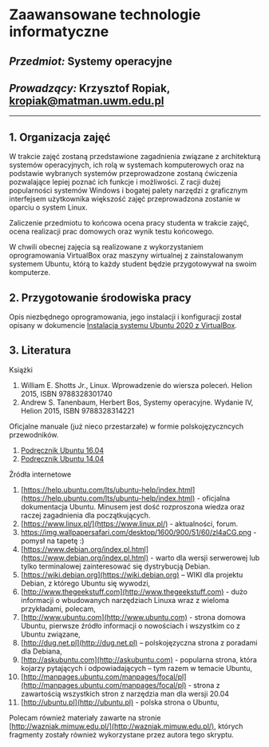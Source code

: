 # Zaawansowane technologie informatyczne
## _Przedmiot:_ **Systemy operacyjne**
## _Prowadzący:_ Krzysztof Ropiak, kropiak@matman.uwm.edu.pl
---


## **1. Organizacja zajęć**

W trakcie zajęć zostaną przedstawione zagadnienia związane z architekturą systemów operacyjnych, ich rolą w systemach komputerowych oraz na podstawie wybranych systemów przeprowadzone zostaną ćwiczenia pozwalające lepiej poznać ich funkcje i możliwości.
Z racji dużej popularności systemów Windows i bogatej palety narzędzi z graficznym interfejsem użytkownika większość zajęć przeprowadzona zostanie w oparciu o system Linux.
    
Zaliczenie przedmiotu to końcowa ocena pracy studenta w trakcie zajęć, ocena realizacji prac domowych oraz wynik testu końcowego.

W chwili obecnej zajęcia są realizowane z wykorzystaniem oprogramowania VirtualBox oraz maszyny wirtualnej z zainstalowanym systemem Ubuntu, którą to każdy student będzie przygotowywał na swoim komputerze.


## **2. Przygotowanie środowiska pracy**

Opis niezbędnego oprogramowania, jego instalacji i konfiguracji został opisany w dokumencie [Instalacja systemu Ubuntu 2020 z VirtualBox](Instalacja%20systemu%20Ubuntu%2020.04%20z%20VirtualBox.pdf).

## **3. Literatura**

Książki

1. William E. Shotts Jr., Linux. Wprowadzenie do wiersza poleceń. Helion 2015, ISBN 9788328301740
2. Andrew S. Tanenbaum, Herbert Bos, Systemy operacyjne. Wydanie IV, Helion 2015, ISBN 9788328314221
   
Oficjalne manuale (już nieco przestarzałe) w formie polskojęzyczncych przewodników.

1. [Podręcznik Ubuntu 16.04](ubuntu_podręcznik.pdf)
2. [Podręcznik Ubuntu 14.04](Przewodnik_Ubuntu_14.04_LTS_Trusty_Tahr.pdf)

Źródła internetowe

1. [https://help.ubuntu.com/lts/ubuntu-help/index.html](https://help.ubuntu.com/lts/ubuntu-help/index.html) - oficjalna dokumentacja Ubuntu. Minusem jest dość rozproszona wiedza oraz raczej zagadnienia dla początkujących.
2. [https://www.linux.pl/](https://www.linux.pl/) - aktualności, forum.
3. https://img.wallpapersafari.com/desktop/1600/900/51/60/zl4aCG.png - pomysł na tapetę :)
4. [https://www.debian.org/index.pl.html](https://www.debian.org/index.pl.html) - warto dla wersji serwerowej lub tylko terminalowej zainteresować się dystrybucją Debian.
5. [https://wiki.debian.org](https://wiki.debian.org) – WIKI dla projektu Debian, z którego Ubuntu się wywodzi,
6. [http://www.thegeekstuff.com](http://www.thegeekstuff.com) -  dużo informacji o wbudowanych narzędziach Linuxa wraz z wieloma przykładami, polecam,
7. [http://www.ubuntu.com](http://www.ubuntu.com) - strona domowa Ubuntu, pierwsze źródło informacji o nowościach i wszystkim co z Ubuntu związane,
8. [http://dug.net.pl](http://dug.net.pl) – polskojęzyczna strona z poradami dla Debiana,
9. [http://askubuntu.com](http://askubuntu.com) - popularna strona, która kojarzy pytających i odpowiadających – tym razem w temacie Ubuntu,
10. [http://manpages.ubuntu.com/manpages/focal/pl](http://manpages.ubuntu.com/manpages/focal/pl)   - strona z zawartością wszystkich stron z narzędzia man dla wersji 20.04
11. [http://ubuntu.pl](http://ubuntu.pl) - polska strona o Ubuntu,


Polecam również materiały zawarte na stronie [http://wazniak.mimuw.edu.pl/](http://wazniak.mimuw.edu.pl/), których fragmenty zostały również wykorzystane przez autora tego skryptu.